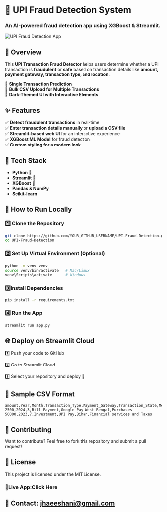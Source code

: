 # 🚀 UPI Fraud Detection System

### An AI-powered fraud detection app using **XGBoost & Streamlit**.

![UPI Fraud Detection App](https://your-image-link.com)  <!-- Replace with actual image URL -->

## 📌 Overview
This **UPI Transaction Fraud Detector** helps users determine whether a UPI transaction is **fraudulent** or **safe** based on transaction details like **amount, payment gateway, transaction type, and location**.

🔹 **Single Transaction Prediction**  
🔹 **Bulk CSV Upload for Multiple Transactions**  
🔹 **Dark-Themed UI with Interactive Elements**  

## ✨ Features
✅ **Detect fraudulent transactions** in real-time  
✅ **Enter transaction details manually** or **upload a CSV file**  
✅ **Streamlit-based web UI** for an interactive experience  
✅ **XGBoost ML Model** for fraud detection  
✅ **Custom styling for a modern look**  

## 🔧 Tech Stack
- **Python** 🐍  
- **Streamlit** 🎈  
- **XGBoost** 🚀  
- **Pandas & NumPy**  
- **Scikit-learn**  

## 🎯 How to Run Locally
### 1️⃣ **Clone the Repository**
```bash
git clone https://github.com/YOUR_GITHUB_USERNAME/UPI-Fraud-Detection.git
cd UPI-Fraud-Detection
```
### 2️⃣ **Set Up Virtual Environment (Optional)**
```bash
python -m venv venv
source venv/bin/activate   # Mac/Linux
venv\Scripts\activate      # Windows
```
### 3️⃣**Install Dependencies**
```bash
pip install -r requirements.txt
```
### 4️⃣ **Run the App**
```bash
streamlit run app.py
```
## 🌐 **Deploy on Streamlit Cloud**
1️⃣ Push your code to GitHub

2️⃣ Go to Streamlit Cloud

3️⃣ Select your repository and deploy 🎉


## 📂 **Sample CSV Format**
```csv
amount,Year,Month,Transaction_Type,Payment_Gateway,Transaction_State,Merchant_Category
2500,2024,3,Bill Payment,Google Pay,West Bengal,Purchases
50000,2023,7,Investment,UPI Pay,Bihar,Financial services and Taxes
```
## 🤝 **Contributing**
Want to contribute? Feel free to fork this repository and submit a pull request!

## 📜 **License**
This project is licensed under the MIT License.

### 🔗**Live App:Click Here**


## 📧 **Contact: jhaeeshani@gmail.com**


